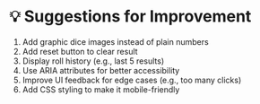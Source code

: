 # 💡 Suggestions for Improvement

1. Add graphic dice images instead of plain numbers
2. Add reset button to clear result
3. Display roll history (e.g., last 5 results)
4. Use ARIA attributes for better accessibility
5. Improve UI feedback for edge cases (e.g., too many clicks)
6. Add CSS styling to make it mobile-friendly
